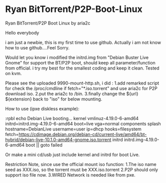 # Ryan BitTorrent/P2P-Boot-Linux
Ryan BitTorrent/P2P Boot Linux by aria2c

Hello everybody

i am just a newbie, this is my first time to use github. Actually i am not know how to use github....Feel Sorry.

Would let you know i modified the initrd.img from "Debian Buster Live Gnome" for support the BT/P2P boot, should keep all parameter/function from official.
i try my best for the smallest coding and keep it clean.
Tested on kvm.

Please see the uploaded 9990-mount-http.sh, i did :
1.add remarked script for check the /proc/cmdline if fetch="*.iso.torrent" and use aria2c for P2P download iso.
2.put the aria2c to /bin.
3.finally change the ${url} ${extension} back to "iso" for below mounting.

How to use (ipxe diskless example):

:rpbl
echo Debian Live booting...
kernel vmlinuz-4.19.0-6-amd64 initrd=initrd.img-4.19.0-6-amd64 boot=live vga=normal components splash hostname=DebianLive username=user ip=dhcp hooks=filesystem fetch=https://cdimage.debian.org/debian-cd/current-live/amd64/bt-hybrid/debian-live-10.1.0-amd64-gnome.iso.torrent
initrd initrd.img-4.19.0-6-amd64
boot || goto failed

Or make a mini cd/usb just include kernel and initrd for boot Live.

Restriction Note, since use the official mount iso function:
1.The iso name seed as XXX.iso, so the torrent must be XXX.iso.torrent
2.P2P should only support iso file now.
3.WIRED Network is needed like from pxe.
